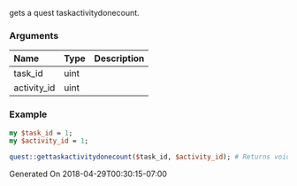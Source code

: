gets a quest taskactivitydonecount.
### Arguments
**Name**|**Type**|**Description**
:---|:---|:---
task_id|uint|
activity_id|uint|

### Example

```perl
my $task_id = 1;
my $activity_id = 1;

quest::gettaskactivitydonecount($task_id, $activity_id); # Returns void
```


Generated On 2018-04-29T00:30:15-07:00